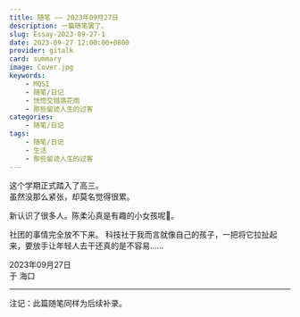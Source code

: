 ```yaml
---
title: 随笔 —— 2023年09月27日
description: 一篇随笔罢了。
slug: Essay-2023-09-27-1
date: 2023-09-27 12:00:00+0800
provider: gitalk
card: summary
image: Cover.jpg
keywords:
    - MQSI
    - 随笔/日记
    - 恍惚交错落花雨
    - 那些留迹人生的过客
categories:
    - 随笔/日记
tags:
    - 随笔/日记
    - 生活
    - 那些留迹人生的过客
---
```


这个学期正式踏入了高三。  
虽然没那么紧张，却莫名觉得很累。  

新认识了很多人。陈柔沁真是有趣的小女孩呢🥺。

社团的事情完全放不下来。
科技社于我而言就像自己的孩子，一把将它拉扯起来，要放手让年轻人去干还真的是不容易……

2023年09月27日  
于 海口  

**********  

注记：此篇随笔同样为后续补录。